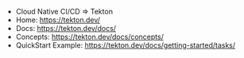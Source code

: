 - Cloud Native CI/CD => Tekton
- Home: https://tekton.dev/
- Docs: https://tekton.dev/docs/
- Concepts: https://tekton.dev/docs/concepts/
- QuickStart Example: https://tekton.dev/docs/getting-started/tasks/

